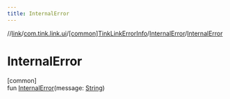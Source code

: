 ```yaml
---
title: InternalError
---
```

//[link](../../../../index.html)/[com.tink.link.ui](../../index.html)/[[common]TinkLinkErrorInfo](../index.html)/[InternalError](index.html)/[InternalError](-internal-error.html)



# InternalError



[common]\
fun [InternalError](-internal-error.html)(message: [String](https://kotlinlang.org/api/latest/jvm/stdlib/kotlin/-string/index.html))




